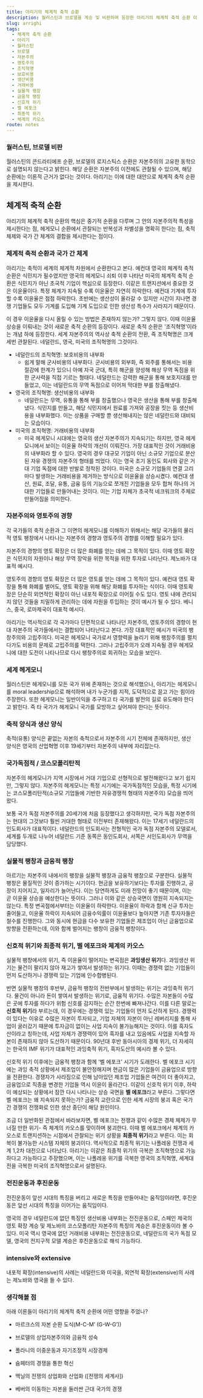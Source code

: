 ```yaml
---
title: 아리기의 체계적 축적 순환
description: 월러스틴과 브로델을 계승 및 비판하며 등장한 아리기의 체계적 축적 순환 이론에 대해 알아보자.
slug: arrighi
tags:
  - 체계적 축적 순환
  - 아리기
  - 월러스틴
  - 브로델
  - 자본주의
  - 영토주의
  - 조직혁명
  - 보호비용
  - 생산비용
  - 거래비용
  - 실물적 팽창
  - 금융적 팽창
  - 신호적 위기
  - 벨 에포크
  - 최종적 위기
  - 체계의 카오스
route: notes
---
```


### 월러스틴, 브로델 비판

월러스틴의 콘드라티에프 순환, 브로델의 로지스틱스 순환은 자본주의의 고유한 동학으로 설명되지 않는다고 밝힌다. 해당 순환은 자본주의 이전에도 관찰될 수 있으며, 해당 순환에는 이론적 근거가 없다는 것이다. 아리기는 이에 대한 대안으로 체계적 축적 순환을 제시한다.

## 체계적 축적 순환

아리기의 체계적 축적 순환의 핵심은 중기적 순환을 다루며 그 안의 자본주의적 특성을 제시한다는 점, 헤게모니 순환에서 관찰되는 반복성과 차별성을 명확히 한다는 점, 축적체제와 국가 간 체계의 결합을 제시한다는 점이다.

### 체계적 축적 순환과 국가 간 체계

아리기는 축적이 세계의 체계적 차원에서 순환한다고 본다. 예컨대 영국의 체계적 축적 순환은 식민지가 필수였지만 영국의 헤게모니 쇠퇴 이후 나타난 미국의 체계적 축적 순환은 식민지가 아닌 초국적 기업이 핵심으로 등장한다. 이같은 트랜지션에서 중요한 것은 이윤율이다. 특정 체계가 지속될 수록 이윤율은 자연히 하락한다. 예컨대 기계에 투자할 수록 이윤율은 점점 하락한다. 초반에는 생산성이 올라갈 수 있지만 시간이 지나면 경쟁 기업들도 모두 기계를 도입해 기계 도입으로 인한 생산성 특수가 사라지기 때문이다. 

이 경우 이윤율을 다시 올릴 수 있는 방법은 존재하지 않는가? 그렇지 않다. 이때 이윤율 상승을 이뤄내는 것이 새로운 축적 순환의 등장이다. 새로운 축적 순환은 '조직혁명'이라는 개념 하에 등장한다. 세계 자본주의의 역사상 축적 순환의 전환, 즉 조직혁명은 크게 세번 관찰된다. 네덜란드, 영국, 미국의 조직혁명의 그것이다.

- 네덜란드의 조직혁명: 보호비용의 내부화
  - 쉽게 말해 군사비용의 내부화다. 군사비용의 외부화, 즉 외주를 통해서는 비용 절감에 한계가 있으니 아예 자국 군대, 특히 해군을 양성해 해상 무역 독점을 위한 군사력을 직접 기르는 형태다. 네덜란드는 강력한 해군을 통해 보호지대를 만들었고, 이는 네덜란드의 무역 독점으로 이어져 막대한 부를 창출해냈다.
- 영국의 조직혁명: 생산비용의 내부화
  - 네덜란드는 무역, 유통을 통해 부를 창출했으나 영국은 생산을 통해 부를 창출해냈다. 식민지를 만들고, 해당 식민지에서 원료를 가져와 공장을 짓는 등 생산비용을 내부화했다. 이는 상품을 구매할 뿐 생산해내지는 않은 네덜란드와 대비되는 모습이다.
- 미국의 조직혁명: 거래비용의 내부화
  - 미국 헤게모니 시대에는 영국의 생산 자본주의가 지속되기는 하지만, 영국 헤게모니에서 보이는 이윤율 하락의 개선이 이뤄진다. 가장 대표적인 것이 거래비용의 내부화라 할 수 있다. 영국의 경우 대규모 기업이 아닌 소규모 기업으로 분산된 자유 경쟁의 자본주의 형태를 띄었다. 이는 영국 초기 동인도 회사와 같은 거대 기업 독점에 대한 반발로 정착된 것이다. 미국은 소규모 기업들의 연결 고리마다 발생하는 거래비용을 제거하는 방식으로 이윤율을 상승시켰다. 예컨대 생산, 원료, 조달, 유통, 금융 등의 기능으로 쪼개진 기업들을 모두 합쳐 하나의 거대한 기업들로 만들어내는 것이다. 이는 기업 자체가 초국적 네크워크의 주체로 만들어짐을 의미한다.

### 자본주의와 영토주의 경향

각 국가들의 축적 순환과 그 이면의 헤게모니를 이해하기 위해서는 해당 국가들의 물리적 영토 팽창에서 나타나는 자본주의 경향과 영토주의 경향를 이해할 필요가 있다.

자본주의 경향의 영토 확장은 더 많은 화폐를 얻는 데에 그 목적이 있다. 이때 영토 확장은 식민지의 자원이나 해상 무역 장악을 위한 목적을 위한 투자로 나타난다. 제노바가 대표적 예시다.

영토주의 경향의 영토 확장은 더 많은 영토를 얻는 데에 그 목적이 있다. 예컨대 영토 확장을 통해 화폐를 벌어도, 영토 확장을 위해 해당 화폐를 투자하는 식이다. 이때 영토확장은 단순히 외연적인 확장이 아닌 내포적 확장으로 이어질 수도 있다. 영토 내에 관리되지 않던 것들을 치밀하게 관리하는 데에 자원을 투입하는 것이 예시가 될 수 있다. 베니스, 중국, 로마제국이 대표적 예시다.

아리기는 역사적으로 각 국가마다 단편적으로 나타나던 자본주의, 영토주의의 경향이 현대 자본주의 국가들에서는 결합되어 나타난다고 본다. 가장 대표적인 예시가 미국의 팽창주의와 고립주의다. 미국은 헤게모니 국가로서 영향력을 늘리기 위해 팽창주의를 펼치다가도 비용의 문제로 고립주의를 택한다. 그러나 고립주의가 오래 지속될 경우 헤게모니에 대한 도전이 나타나므로 다시 팽창주의로 회귀하는 모습을 보인다.

### 세계 헤게모니

월러스틴은 헤게모니를 모든 국가 위에 존재하는 것으로 해석했으나, 아리기는 헤게모니를 moral leadership으로 해석하며 내가 누군가를 지적, 도덕적으로 끌고 가는 힘이라 주장한다. 또한 헤게모니는 일반이익을 추구하고 타 국가를 발전의 길로 유도해야 한다고 밝힌다. 즉 타 국가가 헤게모니 국가를 모방하고 싶어져야 한다는 뜻이다.

### 축적 양식과 생산 양식

축적(유통) 양식은 끝없는 자본의 축적으로서 자본주의 시기 전체에 존재하지만, 생산 양식은 영국의 산업혁명 이후 19세기부터 자본주의 내부에 자리잡는다. 

### 국가독점적 / 코스모폴리탄적

자본주의 헤게모니가 지역 시장에서 거대 기업으로 선형적으로 발전해왔다고 보기 쉽지만, 그렇지 않다. 자본주의 헤게모니는 특정 시기에는 국가독점적인 모습을, 특정 시기에는 코스모폴리탄적(소규모 기업들에 기반한 자유경쟁적 형태의 자본주의) 모습을 띄어왔다.

보통 국가 독점 자본주의를 20세기에 처음 등장했다고 생각하지만, 국가 독점 자본주의는 현대의 그것보다 훨씬 거대한 형태로 이전부터 존재해왔다. 이는 17세기 네덜란드의 인도회사가 대표적이다. 네덜란드의 인도회사는 전형적인 국가 독점 자본주의 모델로서, 세계를 두개로 나누어 네덜란드 기준 동쪽은 동인도회사, 서쪽은 서인도회사가 무역을 담당했다. 

### 실물적 팽창과 금융적 팽창

아르기는 자본주의 내에서의 팽창을 실물적 팽창과 금융적 팽창으로 구분한다. 실물적 팽창은 물질적인 것이 증가하는 시기이다. 현금을 보유하기보다는 투자를 진행하고, 공장이 지어지고, 일자리가 늘어난다. 이는 당연하게도 미래 전망이 좋기 때문이며, 이는 곧 이윤율 상승을 예상한다는 뜻이다. 그러나 이와 같은 상승국면이 영원히 지속되지는 않는다. 특정 변곡점에서부터는 이윤율이 하락한다. 이윤율이 하락과 함께 신규 투자는 줄어들고, 이윤율 하락이 지속되어 금융수익률이 이윤율보다 높아지면 기존 투자자들은 철수를 진행한다. 그와 동시에 현금을 다수 보유한 기업들은 제조업이 아닌 금융업으로 방향을 전환하는데, 이와 함께 벌어지는 팽창이 금융적 팽창이다. 

### 신호적 위기와 최종적 위기, 벨 에포크와 체계의 카오스

실물적 팽창에서의 위기, 즉 이윤율이 떨어지는 변곡점은 **과잉생산 위기**다. 과잉생산 위기는 물건이 팔리지 않아 재고가 쌓여서 발생하는 위기다. 이때는 경쟁력 없는 기업들이 먼저 도산하거나 경쟁력 있는 기업에 인수합병된다.

반면 실물적 팽창의 후반부, 금융적 팽창의 전반부에서 발생하는 위기는 과잉축적 위기다. 물건이 아니라 돈이 쌓여서 발생하는 위기로, 금융적 위기다. 수많은 자본들이 수많은 곳에 투자를 하다가 위험 신호를 감지하는 순간 한번에 빠져나간다. 이를 다른 말로는 **신호적 위기**라 부르는데, 이 경우에는 경쟁력 있는 기업들이 먼저 도산하게 된다. 경쟁력이 있다는 이유로 수많은 자본이 투자되고, 기업 자체의 자본이 아닌 레버리지를 통해 사업이 굴러갔기 때문에 투자금이 없이는 사업 지속이 불가능해지는 것이다. 이를 흑자도산이라고 칭하는데, 사업 자체가 경쟁력이 있어 흑자를 내고 있음에도 사업을 지속할 자본이 존재하지 않아 도산하기 때문이다. 90년대 후반 동아시아의 경제 위기, 더 자세히는 한국의 IMF 위기가 대표적인 과잉축적 위기, 흑자도산의 예시라 볼 수 있다.

신호적 위기 이후에는 금융적 팽창과 함께 '벨 에포크' 시기가 도래한다. 벨 에포크 시기에는 과잉 축적 상황에서 제조업이 불안정해지며 현금이 많은 기업들이 금융업으로 방향을 전환한다. 경쟁자가 사라짐으로 인해 남아있던 제조업 기업들은 여건이 더 좋아지고, 금융업으로 직종을 변경한 기업들 역시 이윤이 올라간다. 이같이 신호적 위기 이후, 하락이 예상되는 상황에서 잠깐 다시 나타나는 상승 국면을 **벨 에포크**라고 부른다. 그렇다면 벨 에포크는 왜 지속되지 못하는가? 금융적 교란으로 인한 세계 시장의 붕괴 혹은 국가 간 경쟁의 전쟁화로 인한 생산 중단이 해당 원인이다.

조금 더 일반화된 관점에서 바라보자면, 벨 에포크는 전쟁과 같이 수많은 경제 체제가 무너질 만한 위기- 즉 체계의 카오스를 맞이하며 붕괴한다. 이때 벨 에포크에서 체계의 카오스로 트랜지션하는 시점에서 관찰되는 위기 상황을 **최종적 위기**라고 부른다. 이는 회복이 불가능한 시스템 자체의 붕괴이다. 역사적으로 최종적 위기는 나폴레옹 전쟁과 세계 1,2차 대전으로 나타났다. 아리기는 이같은 최종적 위기의 극복은 조직혁명으로 가능하다고 가능하다고 주장했으며, 이는 나폴레옹 위기를 극복한 영국의 조직혁명, 세계대전을 극복한 미국의 조직혁명으로서 설명된다.

### 전진운동과 후진운동

전진운동이 앞선 시대의 특징을 버리고 새로운 특징을 만들어내는 움직임이라면, 후진운동은 앞선 시대의 특징을 이어가는 움직임이다.

영국의 경우 네덜란드에 없던 특징인 생산비용 내부화는 전진운동으로, 스페인 제국의 영토 확장 계승 및 제노바의 코스모폴리탄 자본주의 특징의 계승은 후진운동이라 볼 수 있다. 미국 역시 영국에 없던 거래비용 내부화는 전진운동으로, 네덜란드의 국가 독점 모델, 영국의 전지구적 모델 계승은 후진운동으로 해석 가능하다.

### intensive와 extensive

내포적 확장(intensive)의 사례는 네덜란드와 미국을, 외연적 확장(extensive)의 사례는 제노바와 영국을 들 수 있다.

### 생각해볼 점

아래 이론들이 아리기의 체계적 축적 순환에 어떤 영향을 주었나?

- 마르크스의 자본 순환 도식(M-C-M’ (G-W-G’))

- 브로델의 상업자본주의와 금융적 성숙

- 폴라니의 이중운동과 자기조정적 시장경제

- 슘페터의 경쟁을 통한 혁신

- 맥닐의 전쟁의 상업화와 산업화 ([전쟁의 세계사])

- 베버의 이동하는 자본을 둘러싼 근대 국가의 경쟁